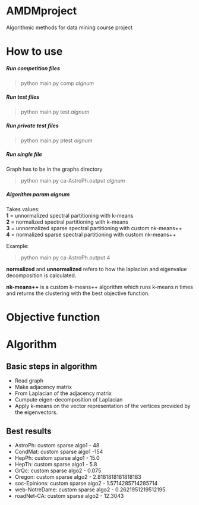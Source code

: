 # AMDMproject
Algorithmic methods for data mining course project

# How to use

##### Run competition files

> python main.py comp _algnum_

##### Run test files

> python main.py test _algnum_

##### Run private test files

> python main.py ptest _algnum_

##### Run single file
Graph has to be in the graphs directory

> python main.py ca-AstroPh.output _algnum_

##### Algorithm param _algnum_

Takes values:  
**1** = unnormalized spectral partitioning with k-means  
**2** = normalized spectral partitioning with k-means  
**3** = unnormalized sparse spectral partitioning with custom nk-means++  
**4** = normalized sparse spectral partitioning with custom nk-means++  

Example:
> python main.py ca-AstroPh.output 4

__normalized__ and __unnormalized__ refers to how the laplacian and eigenvalue decomposition is calculated.  

**nk-means++** is a custom k-means++ algorithm which runs k-means n times and returns the clustering with the best objective function.


# Objective function


# Algorithm

## Basic steps in algorithm

* Read graph
* Make adjacency matrix
* From Laplacian of the adjacency matrix
* Cumpute eigen-decomposition of Laplacian
* Apply k-means on the vector representation of the vertices provided by the eigenvectors.


## Best results

* AstroPh: custom sparse algo1 - 48
* CondMat: custom sparse algo1 -154
* HepPh: custom sparse algo1 - 15.0
* HepTh: custom sparse algo1 - 5.8
* GrQc: custom sparse algo2 - 0.075
* Oregon: custom sparse algo2 - 2.8181818181818183
* soc-Epinions: custom sparse algo2 - 1.5714285714285714
* web-NotreDame: custom sparse algo2 - 0.2621951219512195
* roadNet-CA: custom sparse algo2 - 12.3043
